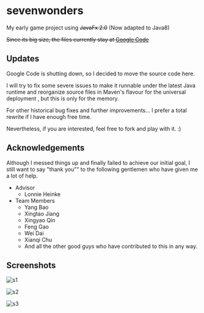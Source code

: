sevenwonders
============

My early game project using ~~JavaFx 2.0~~ (Now adapted to Java8)

~~Since its big size, the files currently stay at [Google Code](https://code.google.com/p/7-wonders-in-java/)~~

Updates
----------
Google Code is shutting down, so I decided to move the source code here.

I will try to fix some severe issues to make it runnable under the latest Java runtime and reorganize source files in Maven's flavour for the universal deployment , but this is only for the memory.

For other historical bug fixes and further improvements... I prefer a total rewrite if I have enough free time.

Nevertheless, if you are interested, feel free to fork and play with it. :)

Acknowledgements
----------
Although I messed things up and finally failed to achieve our initial goal, I still want to say "thank you"" to the following gentlemen who have given me a lot of help.

* Advisor
    * Lonnie Heinke
* Team Members
    * Yang Bao
    * Xingtao Jiang
    * Xingyao Qin
    * Feng Gao
    * Wei Dai
    * Xianqi Chu
    * And all the other good guys who have contributed to this in any way.

Screenshots
----------
![s1](http://static.oschina.net/uploads/code/201206/06150501_HSmg.png)

![s2](http://static.oschina.net/uploads/code/201206/06150501_xPXv.png)

![s3](http://static.oschina.net/uploads/code/201206/06150501_KdwG.png)
